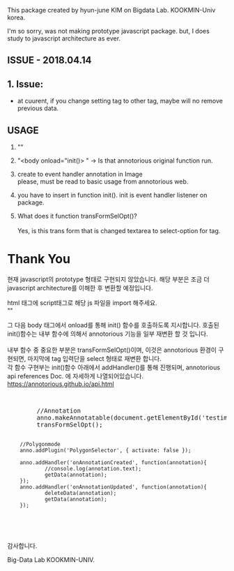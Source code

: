 This package created by hyun-june KIM on Bigdata Lab. KOOKMIN-Univ korea.

I'm so sorry, was not making prototype javascript package.
but, I does study to javascript architecture as ever.


ISSUE - 2018.04.14
-------------------------------------------------------------------

## 1. Issue:
+ at cuurent, if you change setting tag to other tag, maybe will no remove previous data.




USAGE
-----

1. "<script src="kookmin-hjkim-custom.js"></script>"
2. "<body onload="init()> " -> Is that annotorious original function run.
3. create to event handler annotation in Image</br>
   please, must be read to basic usage from annotorious web.
4. you have to insert in function init(). init is event handler listener on package.

5. What does it function transFormSelOpt()?</br>		
   Yes, is this trans form that is changed textarea to select-option for tag.


Thank You
============

현재 javascript의 prototype 형태로 구현되지 않았습니다.
해당 부분은 조금 더 javascript architecture를 이해한 후 변환할 예정입니다.

html 태그에 script태그로 해당 js 파일을 import 해주세요. <br>
"<body onload="init()">" <br>

그 다음 body 태그에서 onload를 통해 init() 함수를 호출하도록 지시합니다.
호출된 init()함수는 내부 함수에 의해서 annotorious 기능을 일부 재변환 할 것 입니다.
<br>
<br>
내부 함수 중 중요한 부분은 transFormSelOpt()이며, 이것은 annotorious 환경이 구현되면, 마지막에 tag 입력단을 select 형태로 재변환 합니다.
<br>
각 함수 구현부는 init()함수 아래에서 addHandler()를 통해 진행되며, annotorious
api references Doc. 에 자세하게 나열되어있습니다.<br>
https://annotorious.github.io/api.html

<br>
<pre>
        //Annotation
        anno.makeAnnotatable(document.getElementById('testimage'));
        transFormSelOpt();

        //Polygonmode
        anno.addPlugin('PolygonSelector', { activate: false });

        anno.addHandler('onAnnotationCreated', function(annotation){
                //console.log(annotation.text);
                getData(annotation);
        });
        anno.addHandler('onAnnotationUpdated', function(annotation){
                deleteData(annotation);
                getData(annotation);
        });
</pre>
<br>


감사합니다.

Big-Data Lab KOOKMIN-UNIV.
